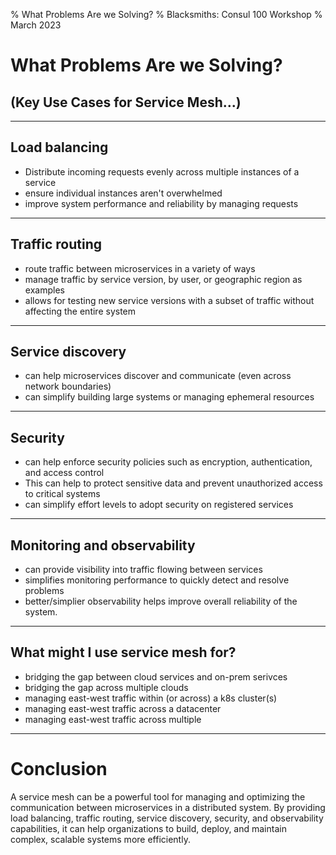 % What Problems Are we Solving?
% Blacksmiths: Consul 100 Workshop
% March 2023


# What Problems Are we Solving?
## (Key Use Cases for Service Mesh...)

---

## Load balancing

- Distribute incoming requests evenly across multiple instances of a service
- ensure individual instances aren't overwhelmed
- improve system performance and reliability by managing requests

---

## Traffic routing

- route traffic between microservices in a variety of ways
- manage traffic by service version, by user, or geographic region as examples 
- allows for testing new service versions with a subset of traffic without affecting the entire system

---

## Service discovery

- can help microservices discover and communicate (even across network boundaries)
- can simplify building large systems or managing ephemeral resources

---

## Security

- can help enforce security policies such as encryption, authentication, and access control
- This can help to protect sensitive data and prevent unauthorized access to critical systems
- can simplify effort levels to adopt security on registered services 

---

## Monitoring and observability

- can provide visibility into traffic flowing between services
- simplifies monitoring performance to quickly detect and resolve problems
- better/simplier observability helps improve overall reliability of the system.

---

## What might I use service mesh for?
- bridging the gap between cloud services and on-prem serivces
- bridging the gap across multiple clouds
- managing east-west traffic within (or across) a k8s cluster(s)
- managing east-west traffic across a datacenter
- managing east-west traffic across multiple 

---


# Conclusion

A service mesh can be a powerful tool for managing and optimizing the communication between microservices in a distributed system. By providing load balancing, traffic routing, service discovery, security, and observability capabilities, it can help organizations to build, deploy, and maintain complex, scalable systems more efficiently.

